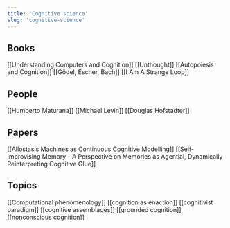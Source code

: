 ```yaml
---
title: 'Cognitive science'
slug: 'cognitive-science'
---
```


## Books
[[Understanding Computers and Cognition]]
[[Unthought]]
[[Autopoiesis and Cognition]]
[[Gödel, Escher, Bach]]
[[I Am A Strange Loop]]

## People
[[Humberto Maturana]]
[[Michael Levin]]
[[Douglas Hofstadter]]

## Papers
[[Allostasis Machines as Continuous Cognitive Modelling]]
[[Self-Improvising Memory - A Perspective on Memories as Agential, Dynamically Reinterpreting Cognitive Glue]]

## Topics
[[Computational phenomenology]]
[[cognition as enaction]]
[[cognitivist paradigm]]
[[cognitive assemblages]]
[[grounded cognition]]
[[nonconscious cognition]]